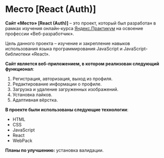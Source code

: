 # Место [React (Auth)]

**Сайт «Место» [React (Auth)]** – это проект, который был разработан в рамках изучения
онлайн-курса [Яндекс.Практикум](https://practicum.yandex.ru/) на освоение профессии «Веб-разработчик».

Цель данного проекта – изучение и закрепление навыков использования языка программирования JavaScript и JavaScript-библиотеки «React».

**Сайт является  веб-приложением, в котором реализован следующий функционал**:
1. Регистрация, авторизация, выход из профиля.
2. Редактирование информации о профиле.
3. Загрузка и удаление загруженных изображений.
4. Установка лайков.
5. Адаптивная вёрстка.

**В проекте были использованы следующие технологии**:
* HTML
* CSS
* JavaScript
* React
* WebPack

**Планы по улучшению:**
установка валидации.